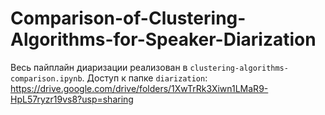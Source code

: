 # Comparison-of-Clustering-Algorithms-for-Speaker-Diarization

Весь пайплайн диаризации реализован в `clustering-algorithms-comparison.ipynb`. Доступ к папке `diarization`: https://drive.google.com/drive/folders/1XwTrRk3Xiwn1LMaR9-HpL57ryzr19vs8?usp=sharing
